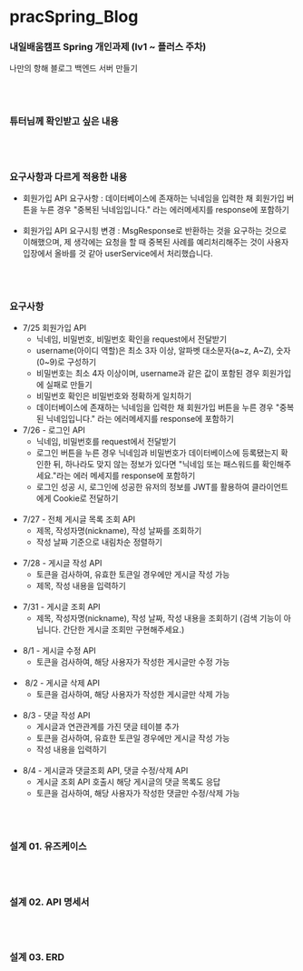 # pracSpring_Blog
<h3>내일배움캠프 Spring 개인과제 (lv1 ~ 플러스 주차)</h3>
나만의 항해 블로그 백엔드 서버 만들기

<br><br>

<h3>튜터님께 확인받고 싶은 내용</h3>

<br><br>

<h3>요구사항과 다르게 적용한 내용</h3>

<ul>
    <li>회원가입 API 요구사항 : 데이터베이스에 존재하는 닉네임을 입력한 채 회원가입 버튼을 누른 경우 "중복된 닉네임입니다." 라는 에러메세지를 response에 포함하기</li>
    <br>
    <li>회원가입 API 요구시힝 변경 : MsgResponse로 반환하는 것을 요구하는 것으로 이해했으며, 제 생각에는 요청을 할 때 중복된 사례를 예리처리해주는 것이 사용자 입장에서 올바를 것 같아 userService에서 처리했습니다.</li>
</ul>

<br><br>

<h3>요구사항</h3>
<ul>
    <li>7/25 회원가입 API 
        <ul>
            <li>닉네임, 비밀번호, 비밀번호 확인을 request에서 전달받기</li>
            <li>username(아이디 역할)은 최소 3자 이상, 알파벳 대소문자(a~z, A~Z), 숫자(0~9)로 구성하기</li>
            <li>비밀번호는 최소 4자 이상이며, username과 같은 값이 포함된 경우 회원가입에 실패로 만들기</li>
            <li>비밀번호 확인은 비밀번호와 정확하게 일치하기</li>
            <li>데이터베이스에 존재하는 닉네임을 입력한 채 회원가입 버튼을 누른 경우 "중복된 닉네임입니다." 라는 에러메세지를 response에 포함하기</li>
        </ul>        
    </li>
    <li>7/26 - 로그인 API
        <ul>
            <li>닉네임, 비밀번호를 request에서 전달받기</li>
            <li>로그인 버튼을 누른 경우 닉네임과 비밀번호가 데이터베이스에 등록됐는지 확인한 뒤, 하나라도 맞지 않는 정보가 있다면 "닉네임 또는 패스워드를 확인해주세요."라는 에러 메세지를 response에 포함하기</li>
            <li>로그인 성공 시, 로그인에 성공한 유저의 정보를 JWT를 활용하여 클라이언트에게 Cookie로 전달하기</li>
        </ul>
    </li><br>
    <li>7/27 - 전체 게시글 목록 조회 API
        <ul>
            <li>제목, 작성자명(nickname), 작성 날짜를 조회하기</li>
            <li>작성 날짜 기준으로 내림차순 정렬하기</li>
        </ul>
    </li><br>
    <li>7/28 - 게시글 작성 API
        <ul>
            <li>토큰을 검사하여, 유효한 토큰일 경우에만 게시글 작성 가능</li>
            <li>제목, 작성 내용을 입력하기</li>
        </ul>
    </li><br>
    <li>7/31 - 게시글 조회 API
        <ul><li>제목, 작성자명(nickname), 작성 날짜, 작성 내용을 조회하기 (검색 기능이 아닙니다. 간단한 게시글 조회만 구현해주세요.)</li></ul>
    </li><br>
    <li>8/1 - 게시글 수정 API
        <ul><li>토큰을 검사하여, 해당 사용자가 작성한 게시글만 수정 가능</li></ul>
    </li><br>
    <li> 8/2 - 게시글 삭제 API
        <ul><li>토큰을 검사하여, 해당 사용자가 작성한 게시글만 삭제 가능</li></ul>
    </li><br>
    <li>8/3 - 댓글 작성 API 
        <ul>
            <li>게시글과 연관관계를 가진 댓글 테이블 추가</li>
            <li>토큰을 검사하여, 유효한 토큰일 경우에만 게시글 작성 가능</li>
            <li>작성 내용을 입력하기</li>
        </ul>
    </li><br>
    <li>8/4 - 게시글과 댓글조회 API, 댓글 수정/삭제 API
        <ul>
            <li>게시글 조회 API 호출시 해당 게시글의 댓글 목록도 응답</li>
            <li>토큰을 검사하여, 해당 사용자가 작성한 댓글만 수정/삭제 가능</li>
        </ul>
    </li>
</ul>
<br><br>

<h3>설계 01. 유즈케이스</h3>

<br><br>

<h3>설계 02. API 명세서</h3>

<br><br>

<h3>설계 03. ERD</h3>

<br><br>




